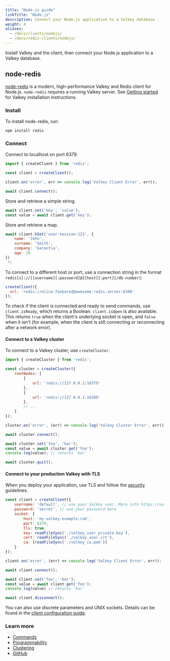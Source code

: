 ```yaml
---
title: "Node.js guide"
linkTitle: "Node.js"
description: Connect your Node.js application to a Valkey database
weight: 4
aliases:
  - /docs/clients/nodejs/
  - /docs/redis-clients/nodejs/
---
```


Install Valkey and the client, then connect your Node.js application to a Valkey database. 

## node-redis

[node-redis](https://github.com/redis/node-redis) is a modern, high-performance Valkey and Redis client for Node.js.
`node-redis` requires a running Valkey server. See [Getting started](get-started.md) for Valkey installation instructions.

### Install

To install node-redis, run:

```
npm install redis
```

### Connect

Connect to localhost on port 6379. 

```js
import { createClient } from 'redis';

const client = createClient();

client.on('error', err => console.log('Valkey Client Error', err));

await client.connect();
```

Store and retrieve a simple string.

```js
await client.set('key', 'value');
const value = await client.get('key');
```

Store and retrieve a map.

```js
await client.hSet('user-session:123', {
    name: 'John',
    surname: 'Smith',
    company: 'Garantia',
    age: 29
})
 */
```

To connect to a different host or port, use a connection string in the format `redis[s]://[[username][:password]@][host][:port][/db-number]`:

```js
createClient({
  url: 'redis://alice:foobared@awesome.redis.server:6380'
});
```
To check if the client is connected and ready to send commands, use `client.isReady`, which returns a Boolean. `client.isOpen` is also available. This returns `true` when the client's underlying socket is open, and `false` when it isn't (for example, when the client is still connecting or reconnecting after a network error).

#### Connect to a Valkey cluster

To connect to a Valkey cluster, use `createCluster`.

```js
import { createCluster } from 'redis';

const cluster = createCluster({
    rootNodes: [
        {
            url: 'redis://127.0.0.1:16379'
        },
        {
            url: 'redis://127.0.0.1:16380'
        },
        // ...
    ]
});

cluster.on('error', (err) => console.log('Valkey Cluster Error', err));

await cluster.connect();

await cluster.set('foo', 'bar');
const value = await cluster.get('foo');
console.log(value); // returns 'bar'

await cluster.quit();
```

#### Connect to your production Valkey with TLS

When you deploy your application, use TLS and follow the [security](/docs/management/security/) guidelines.

```js
const client = createClient({
    username: 'default', // use your Valkey user. More info https://valkey.io/topics/acl
    password: 'secret', // use your password here
    socket: {
        host: 'my-valkey.example.com',
        port: 6379,
        tls: true,
        key: readFileSync('./valkey_user_private.key'),
        cert: readFileSync('./valkey_user.crt'),
        ca: [readFileSync('./valkey_ca.pem')]
    }
});

client.on('error', (err) => console.log('Valkey Client Error', err));

await client.connect();

await client.set('foo', 'bar');
const value = await client.get('foo');
console.log(value) // returns 'bar'

await client.disconnect();
```

You can also use discrete parameters and UNIX sockets. Details can be found in the [client configuration guide](https://github.com/redis/node-redis/blob/master/docs/client-configuration.md).

### Learn more

* [Commands](https://redis.js.org/#node-redis-usage-redis-commands)
* [Programmability](https://redis.js.org/#node-redis-usage-programmability)
* [Clustering](https://redis.js.org/#node-redis-usage-clustering)
* [GitHub](https://github.com/redis/node-redis)
